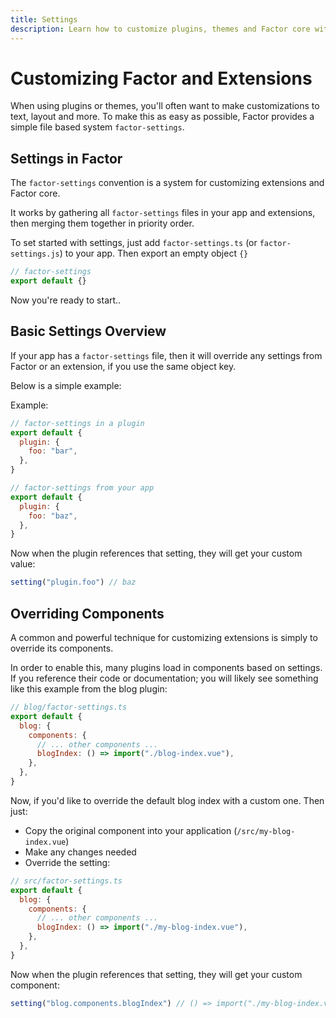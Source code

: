 ```yaml
---
title: Settings
description: Learn how to customize plugins, themes and Factor core with settings
---
```


# Customizing Factor and Extensions

When using plugins or themes, you'll often want to make customizations to text, layout and more. To make this as easy as possible, Factor provides a simple file based system `factor-settings`.

## Settings in Factor

The `factor-settings` convention is a system for customizing extensions and Factor core.

It works by gathering all `factor-settings` files in your app and extensions, then merging them together in priority order.

To set started with settings, just add `factor-settings.ts` (or `factor-settings.js`) to your app. Then export an empty object `{}`

```js
// factor-settings
export default {}
```

Now you're ready to start..

## Basic Settings Overview

If your app has a `factor-settings` file, then it will override any settings from Factor or an extension, if you use the same object key.

Below is a simple example:

Example:

```js
// factor-settings in a plugin
export default {
  plugin: {
    foo: "bar",
  },
}
```

```js
// factor-settings from your app
export default {
  plugin: {
    foo: "baz",
  },
}
```

Now when the plugin references that setting, they will get your custom value:

```js
setting("plugin.foo") // baz
```

## Overriding Components

A common and powerful technique for customizing extensions is simply to override its components.

In order to enable this, many plugins load in components based on settings. If you reference their code or documentation; you will likely see something like this example from the blog plugin:

```js
// blog/factor-settings.ts
export default {
  blog: {
    components: {
      // ... other components ...
      blogIndex: () => import("./blog-index.vue"),
    },
  },
}
```

Now, if you'd like to override the default blog index with a custom one. Then just:

- Copy the original component into your application (`/src/my-blog-index.vue`)
- Make any changes needed
- Override the setting:

```js
// src/factor-settings.ts
export default {
  blog: {
    components: {
      // ... other components ...
      blogIndex: () => import("./my-blog-index.vue"),
    },
  },
}
```

Now when the plugin references that setting, they will get your custom component:

```js
setting("blog.components.blogIndex") // () => import("./my-blog-index.vue"),
```
